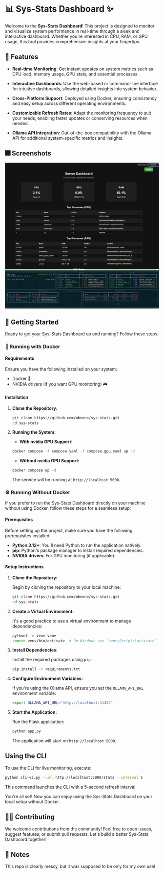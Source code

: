 # 📊 Sys-Stats Dashboard ✨

Welcome to the **Sys-Stats Dashboard**! This project is designed to monitor and visualize system performance in real-time through a sleek and interactive dashboard. Whether you're interested in CPU, RAM, or GPU usage, this tool provides comprehensive insights at your fingertips. 

## 🎢 Features

- **Real-time Monitoring**: Get instant updates on system metrics such as CPU load, memory usage, GPU stats, and essential processes.
  
- **Interactive Dashboards**: Use the web-based or command-line interface for intuitive dashboards, allowing detailed insights into system behavior.
  
- **Cross-Platform Support**: Deployed using Docker, ensuring consistency and easy setup across different operating environments.
  
- **Customizable Refresh Rates**: Adapt the monitoring frequency to suit your needs, enabling faster updates or conserving resources when needed.

- **Ollama API Integration**: Out-of-the-box compatibility with the Ollama API for additional system-specific metrics and insights.

## 🎆 Screenshots

![Web Dashboard](https://raw.githubusercontent.com/obeone/sys-stats/main/docs/web.png)
![CLI Dashboard](https://raw.githubusercontent.com/obeone/sys-stats/main/docs/cli.png)

## 🚀 Getting Started

Ready to get your Sys-Stats Dashboard up and running? Follow these steps:

### 🐳 Running with Docker

#### Requirements

Ensure you have the following installed on your system:

- Docker 🐳
- NVIDIA drivers (if you want GPU monitoring) 🎮

#### Installation

1. **Clone the Repository:**

   ```bash
   git clone https://github.com/obeone/sys-stats.git
   cd sys-stats
   `````

1. **Running the System:**

    - **With nvidia GPU Support:**

    ```bash
    docker compose -f compose.yaml -f compose.gpu.yaml up -d
    ```

    - **Without nvidia GPU Support:**
  
    ```bash
    docker compose up -d
    ```

   The service will be running at `http://localhost:5000`.

### ⚙️ Running Without Docker

If you prefer to run the Sys-Stats Dashboard directly on your machine without using Docker, follow these steps for a seamless setup:

#### Prerequisites

Before setting up the project, make sure you have the following prerequisites installed:

- **Python 3.12+**: You'll need Python to run the application natively.
- **pip**: Python's package manager to install required dependencies.
- **NVIDIA drivers**: For GPU monitoring (if applicable).

#### Setup Instructions

1. **Clone the Repository:**

   Begin by cloning the repository to your local machine:

   ```bash
   git clone https://github.com/obeone/sys-stats.git
   cd sys-stats
   ```

2. **Create a Virtual Environment:**

   It's a good practice to use a virtual environment to manage dependencies:

   ```bash
   python3 -m venv venv
   source venv/bin/activate  # On Windows use `venv\Scripts\activate`
   ```

3. **Install Dependencies:**

   Install the required packages using `pip`:

   ```bash
   pip install -r requirements.txt
   ```

4. **Configure Environment Variables:**

   If you're using the Ollama API, ensure you set the `OLLAMA_API_URL` environment variable:

   ```bash
   export OLLAMA_API_URL="http://localhost:11434"
   ```

5. **Start the Application:**

   Run the Flask application:

   ```bash
   python app.py
   ```

   The application will start on `http://localhost:5000`.

## Using the CLI

To use the CLI for live monitoring, execute:

```bash
python cli-v2.py --url http://localhost:5000/stats --interval 5
```

This command launches the CLI with a 5-second refresh interval.

You're all set! Now you can enjoy using the Sys-Stats Dashboard on your local setup without Docker.

## 🧑‍💻 Contributing

We welcome contributions from the community! Feel free to open issues, suggest features, or submit pull requests. Let's build a better Sys-Stats Dashboard together!

## 📝 Notes

This repo is clearly messy, but it was supposed to be only for my own use!
